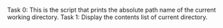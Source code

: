 Task 0: This is the script that prints the absolute path name of the current working directory.
Task 1: Display the contents list of current directory.
